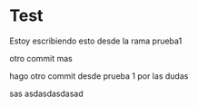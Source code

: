 
# Test


Estoy escribiendo esto desde la rama prueba1


otro commit mas


hago otro commit desde prueba 1 por las dudas

sas
asdasdasdasad